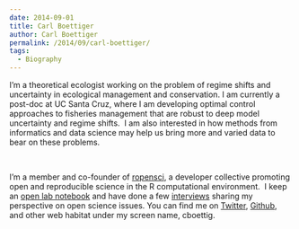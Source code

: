 ```yaml
---
date: 2014-09-01
title: Carl Boettiger
author: Carl Boettiger
permalink: /2014/09/carl-boettiger/
tags:
  - Biography
---
```

I&#8217;m a theoretical ecologist working on the problem of regime shifts and uncertainty in ecological management and conservation. I am currently a post-doc at UC Santa Cruz, where I am developing optimal control approaches to fisheries management that are robust to deep model uncertainty and regime shifts.  I am also interested in how methods from informatics and data science may help us bring more and varied data to bear on these problems.

&nbsp;

I&#8217;m a member and co-founder of [ropensci][1], a developer collective promoting open and reproducible science in the R computational environment.  I keep an [open lab notebook][2] and have done a few [interviews][3] sharing my perspective on open science issues. You can find me on [Twitter][4], [Github][5], and other web habitat under my screen name, cboettig.

 [1]: http://ropensci.org
 [2]: http://www.carlboettiger.info/lab-notebook.html
 [3]: http://www.carlboettiger.info/research.html#perspectives-and-practices-in-open-science
 [4]: https://twitter.com/cboettig
 [5]: https://github.com/cboettig
